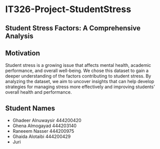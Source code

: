 # IT326-Project-StudentStress
## Student Stress Factors: A Comprehensive Analysis

## Motivation
Student stress is a growing issue that affects mental health, academic performance, and overall well-being. We chose this dataset to gain a deeper understanding of the factors contributing to student stress. By analyzing the dataset, we aim to uncover insights that can help develop strategies for managing stress more effectively and improving students' overall health and performance.

## Student Names
- Ghadeer Alnuwaysir 444200420
- Ghena Almogayad 444203140
- Raneeem Nasser 444200975
- Ghaida Alotaibi 444200429
- Juri 
